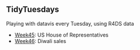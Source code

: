 ## TidyTuesdays

Playing with datavis every Tuesday, using R4DS data

- [Week45](code/2023_week45.md): US House of Representatives 
- [Week46](code/2023_week46.rmd): Diwali sales


